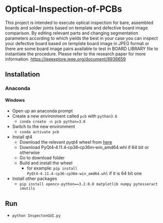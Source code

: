 # Optical-Inspection-of-PCBs

This project is intended to execute optical inspection for bare, assembled boards and solder joints based on template and defective board image comparison.
By editing relevant parts and changing segmentation parameters according to which yields the best in your case you can inspect your defective board based on template board image in JPEG format or there are some board image pairs available to test in BOARD LIBRARY  file to instantiate the procedure.
Please refer to the research paper for more information.
https://ieeexplore.ieee.org/document/8936659

## Installation

### Anaconda

#### Windows

- Open up an anaconda prompt
- Create a new environment called `pcb` with `python3.6`
	- `conda create -n pcb python=3.6`
- Switch to the new environment
	- `conda activate pcb`
- Install qt4
	- Download the relevant pyqt4 wheel from [here](https://www.lfd.uci.edu/~gohlke/pythonlibs/#pyqt4)
	- Download PyQt4‑4.11.4‑cp36‑cp36m‑win_amd64.whl if 64 bit or otherwise
	- Go to download folder
	- Build and install the wheel
		- for example: `pip install PyQt4‑4.11.4‑cp36‑cp36m‑win_amd64.whl` if it is 64 bit one
- Install other packages
	- `pip install opencv-python==3.2.0.8 matplotlib numpy pytesseract imutils`

## Run

- `python InspectonGUI.py`



